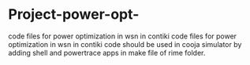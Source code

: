 # Project-power-opt-
code files for power optimization in wsn in contiki
code files for power optimization in wsn in contiki code should be used in cooja simulator by adding shell and powertrace apps in make file of rime folder.
